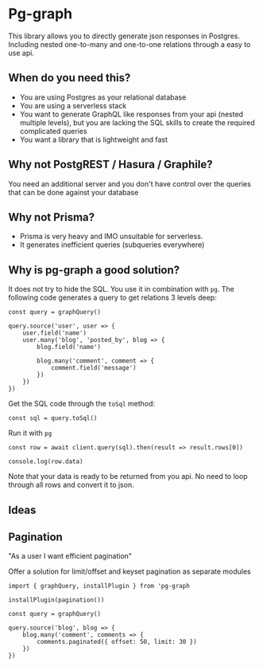 # Pg-graph

This library allows you to directly generate json responses in Postgres. Including nested one-to-many and one-to-one relations through a easy to use api.

## When do you need this?

- You are using Postgres as your relational database
- You are using a serverless stack
- You want to generate GraphQL like responses from your api (nested multiple levels), but you are lacking the SQL skills to create the required complicated queries
- You want a library that is lightweight and fast

## Why not PostgREST / Hasura / Graphile?

You need an additional server and you don't have control over the queries that can be done against your database

## Why not Prisma?

- Prisma is very heavy and IMO unsuitable for serverless.
- It generates inefficient queries (subqueries everywhere)

## Why is pg-graph a good solution?

It does not try to hide the SQL. You use it in combination with `pg`.
The following code generates a query to get relations 3 levels deep:

```
const query = graphQuery()

query.source('user', user => {
    user.field('name')
    user.many('blog', 'posted_by', blog => {
        blog.field('name')

        blog.many('comment', comment => {
            comment.field('message')
        })
    })
})
```

Get the SQL code through the `toSql` method:

```
const sql = query.toSql()
```

Run it with `pg`

```
const row = await client.query(sql).then(result => result.rows[0])

console.log(row.data)
```

Note that your data is ready to be returned from you api. No need to loop through all rows and convert it to json.

## Ideas

## Pagination

"As a user I want efficient pagination"

Offer a solution for limit/offset and keyset pagination as separate modules

```
import { graphQuery, installPlugin } from 'pg-graph

installPlugin(pagination())

const query = graphQuery()

query.source('blog', blog => {
    blog.many('comment', comments => {
        comments.paginated({ offset: 50, limit: 30 })
    })
})
```
